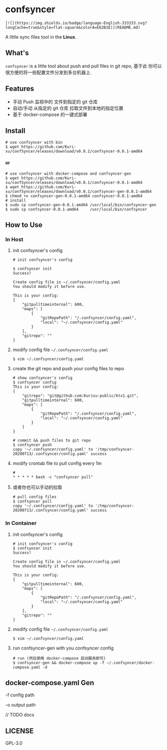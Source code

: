 # confsyncer

```
[![](https://img.shields.io/badge/language-English-333333.svg?longCache=true&style=flat-square&colorA=E62B1E)](README.md)
```

A little sync files tool in the **Linux**.

## What's 

`confsyncer` is a little tool about push and pull files in git repo,  基于此 你可以 很方便的将一些配置文件分发到多台机器上.

## Features

- 手动 Push 监视中的 文件到指定的 git 仓库
- 自动/手动 从指定的 git 仓库 拉取文件到本地的指定位置
- 基于 docker-compose 的一键式部署

## Install
```shell
# use confsyncer with bin
$ wget https://github.com/Kuri-su/confSyncer/eleases/download/v0.0.1/confsyncer-0.0.1-amd64
```

#### or
```shell
# use confsyncer with docker-compose and confsyncer-gen
$ wget https://github.com/Kuri-su/confSyncer/eleases/download/v0.0.1/confsyncer-0.0.1-amd64 
$ wget https://github.com/Kuri-su/confSyncer/eleases/download/v0.0.1/confsyncer-gen-0.0.1-amd64
$ chmod +x confsyncer-gen-0.0.1-amd64 confsyncer-0.0.1-amd64
# install
$ sudo cp confsyncer-gen-0.0.1-amd64 /usr/local/bin/confsyncer-gen 
$ sudo cp confsyncer-0.0.1-amd64     /usr/local/bin/confsyncer
```

## How to Use

### In Host

1. init confsyncer's config

    ```shell
    # init confsyncer's config
    
    $ confsyncer init
    Success! 
    
    Create config file in ~/.confsyncer/config.yaml 
    You should modify it before use.  
    
    This is your config: 
    {
        "gitpulltimeinternal": 600,
        "maps": [
            {
                "gitRepoPath": "/.confsyncer/config.yaml",
                "local": "~/.confsyncer/config.yaml"
            }
        ],
        "gitrepo": ""
    } 
    ```

2. modify config file `~/.confsyncer/config.yaml `

    ```shell
    $ vim ~/.confsyncer/config.yaml
    ```

3. create the git repo and push your config files to repo

   ```shell
   # show confsyncer's config
   $ confsyncer config
   This is your config: 
   {
       "gitrepo": "git@github.com:Kurisu-public/ktx1.git",
       "gitpulltimeinternal": 600,
       "maps": [
           {
               "gitRepoPath": "/.confsyncer/config.yaml",
               "local": "~/.confsyncer/config.yaml"
           }
       ]
   } 
   
   # commit && push files to git repo
   $ confsyncer push
   copy '~/.confsyncer/config.yaml' to '/tmp/confsyncer-20200713/.confsyncer/config.yaml' success
   ```

4. modify crontab file to pull config every 1m

    ```shell
    # 
    * * * * * bash -c "confsyncer pull"
    ```

5. 或者你也可以手动的拉取

    ```shell
    # pull config files
    $ confsyncer pull
    copy '~/.confsyncer/config.yaml' to '/tmp/confsyncer-20200713/.confsyncer/config.yaml' success
    ```

### In Container 

1. init confsyncer's config 

   ```shell
   # init confsyncer's config
   $ confsyncer init
   Success! 
   
   Create config file in ~/.confsyncer/config.yaml 
   You should modify it before use.  
   
   This is your config: 
   {
       "gitpulltimeinternal": 600,
       "maps": [
           {
               "gitRepoPath": "/.confsyncer/config.yaml",
               "local": "~/.confsyncer/config.yaml"
           }
       ],
       "gitrepo": ""
   } 
   ```

2. modify config file `~/.confsyncer/config.yaml `
      ```shell
      $ vim ~/.confsyncer/config.yaml
      ```

3. run confsyncer-gen with you confsyncer config

   ```shell
   # run (然后使用 docker-compose 启动服务即可)
   $ confsyncer-gen && docker-compose up -f ~/.confsyncer/docker-compose.yaml -d 
   ```


## docker-compose.yaml Gen

-f config path

-o output path

// TODO docs

## LICENSE

GPL-3.0
